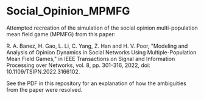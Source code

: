 # Social_Opinion_MPMFG
Attempted recreation of the simulation of the social opinion multi-population mean field game (MPMFG) from this paper:

R. A. Banez, H. Gao, L. Li, C. Yang, Z. Han and H. V. Poor, "Modeling and Analysis of Opinion Dynamics in Social Networks Using Multiple-Population Mean Field Games," in IEEE Transactions on Signal and Information Processing over Networks, vol. 8, pp. 301-316, 2022, doi: 10.1109/TSIPN.2022.3166102.

See the PDF in this repository for an explanation of how the ambiguities from the paper were resolved.
